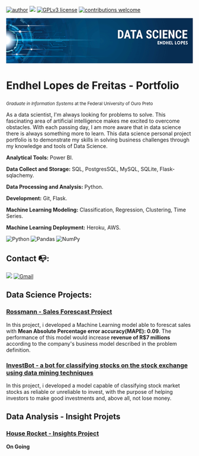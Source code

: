 [![author](https://img.shields.io/badge/author-endhel-red.svg)](https://www.linkedin.com/in/endhellopes) [![](https://img.shields.io/badge/python-3.7+-blue.svg)](https://www.python.org/downloads/release/python-365/) [![GPLv3 license](https://img.shields.io/badge/License-GPLv3-blue.svg)](http://perso.crans.org/besson/LICENSE.html) [![contributions welcome](https://img.shields.io/badge/contributions-welcome-brightgreen.svg?style=flat)](https://github.com/endhel/portifolio-data-science/issues)

<p align="center">
  <img src="banner.png" >
</p>

# Endhel Lopes de Freitas - Portfolio

<sub>*Graduate in Information Systems* at the Federal University of Ouro Preto</sub>

As a data scientist, I'm always looking for problems to solve. This fascinating area of artificial intelligence makes me excited to overcome obstacles. With each passing day, I am more aware that in data science there is always something more to learn. This data science personal project portfolio is to demonstrate my skills in solving business challenges through my knowledge and tools of Data Science.

**Analytical Tools:** Power BI.

**Data Collect and Storage:** SQL, PostgresSQL, MySQL, SQLite, Flask-sqlachemy.

**Data Processing and Analysis:** Python.

**Development:** Git, Flask.

**Machine Learning Modeling:** Classification, Regression, Clustering, Time Series.

**Machine Learning Deployment:** Heroku, AWS.

<img alt="Python" src="https://img.shields.io/badge/python-%2314354C.svg?style=for-the-badge&logo=python&logoColor=white"/> <img alt="Pandas" src="https://img.shields.io/badge/pandas-%23150458.svg?style=for-the-badge&logo=pandas&logoColor=white" /> <img alt="NumPy" src="https://img.shields.io/badge/numpy-%23013243.svg?style=for-the-badge&logo=numpy&logoColor=white" />



## Contact :mailbox_with_no_mail::

 [<img src="https://img.shields.io/badge/linkedin-%230077B5.svg?&style=for-the-badge&logo=linkedin&logoColor=white" />](https://www.linkedin.com/in/endhellopes/) 
 [<img alt="Gmail" src="https://img.shields.io/badge/-Gmail-c14438?style=for-the-badge&logo=Gmail&logoColor=white&link=mailto:endhellopes75@gmail.com" />](mailto:endhellopes75@gmail.com)

## Data Science Projects:

### [Rossmann - Sales Forescast Project](https://github.com/endhel/Rossmann-Store-Sales-Forecasting)

In this project, i developed a Machine Learning model able to forescat sales with **Mean Absolute Percentage error accuracy(MAPE): 0.09**.
The performance of this model would increase **revenue of R$7 millions** according to the company's business model described in the problem definition.

### [InvestBot - a bot for classifying stocks on the stock exchange using data mining techniques](https://github.com/endhel/InvestBot)

In this project, i developed a model capable of classifying stock market stocks as reliable or unreliable to invest, with the purpose of helping investors to make good investments and, above all, not lose money.

## Data Analysis - Insight Projets

### [House Rocket - Insights Project](https://github.com/endhel/house-rocket-insights)

**On Going**





